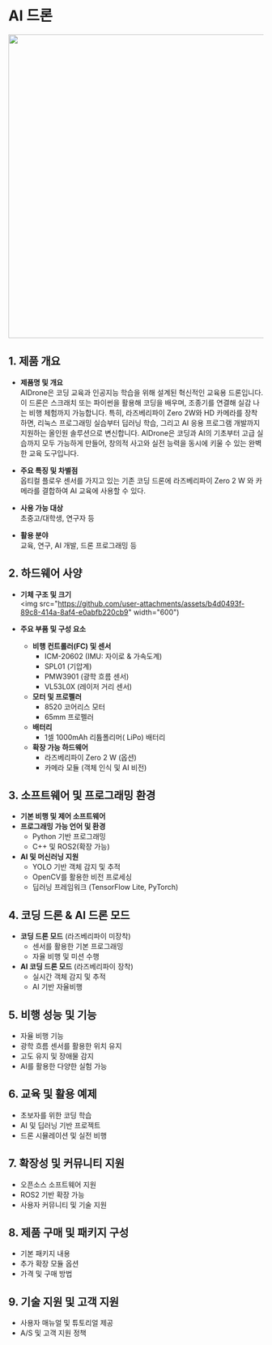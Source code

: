 
# AI 드론 

<img src="https://github.com/user-attachments/assets/b0a4e381-43ac-41de-b836-9239d0c14501" width="600">


## 1. 제품 개요  
- **제품명 및 개요** <br/>
     AIDrone은 코딩 교육과 인공지능 학습을 위해 설계된 혁신적인 교육용 드론입니다.
     이 드론은 스크래치 또는 파이썬을 활용해 코딩을 배우며, 조종기를 연결해 실감 나는 비행 체험까지 가능합니다.
     특히, 라즈베리파이 Zero 2W와 HD 카메라를 장착하면, 리눅스 프로그래밍 실습부터 딥러닝 학습, 그리고 AI 응용 프로그램 개발까지 지원하는 올인원 솔루션으로 변신합니다.
     AIDrone은 코딩과 AI의 기초부터 고급 실습까지 모두 가능하게 만들어, 창의적 사고와 실전 능력을 동시에 키울 수 있는 완벽한 교육 도구입니다.
  
- **주요 특징 및 차별점**  <br/>
     옵티컬 플로우 센서를 가지고 있는 기존 코딩 드론에 라즈베리파이 Zero 2 W 와  카메라를 결합하여 AI 교육에 사용할 수 있다. 
- **사용 가능 대상** <br/>
     초중고/대학생, 연구자 등  
- **활용 분야** <br/>
     교육, 연구, AI 개발, 드론 프로그래밍 등  

## 2. 하드웨어 사양  
- **기체 구조 및 크기** <br/>
     <img src="https://github.com/user-attachments/assets/b4d0493f-89c8-414a-8af4-e0abfb220cb9" width="600")

- **주요 부품 및 구성 요소**  
  - **비행 컨트롤러(FC) 및 센서**  
    - ICM-20602 (IMU: 자이로 & 가속도계)  
    - SPL01 (기압계)  
    - PMW3901 (광학 흐름 센서)  
    - VL53L0X (레이저 거리 센서)  
  - **모터 및 프로펠러**  
    - 8520 코어리스 모터  
    - 65mm 프로펠러  
  - **배터리**  
    - 1셀 1000mAh 리튬폴리머( LiPo) 배터리  
  - **확장 가능 하드웨어**  
    - 라즈베리파이 Zero 2 W (옵션)  
    - 카메라 모듈 (객체 인식 및 AI 비전)  

## 3. 소프트웨어 및 프로그래밍 환경  
- **기본 비행 및 제어 소프트웨어**  
- **프로그래밍 가능 언어 및 환경**  
  - Python 기반 프로그래밍  
  - C++ 및 ROS2(확장 가능)  
- **AI 및 머신러닝 지원**  
  - YOLO 기반 객체 감지 및 추적  
  - OpenCV를 활용한 비전 프로세싱  
  - 딥러닝 프레임워크 (TensorFlow Lite, PyTorch)  

## 4. 코딩 드론 & AI 드론 모드  
- **코딩 드론 모드** (라즈베리파이 미장착)  
  - 센서를 활용한 기본 프로그래밍  
  - 자율 비행 및 미션 수행  
- **AI 코딩 드론 모드** (라즈베리파이 장착)  
  - 실시간 객체 감지 및 추적  
  - AI 기반 자율비행  

## 5. 비행 성능 및 기능  
- 자율 비행 기능  
- 광학 흐름 센서를 활용한 위치 유지  
- 고도 유지 및 장애물 감지  
- AI를 활용한 다양한 실험 가능  

## 6. 교육 및 활용 예제  
- 초보자를 위한 코딩 학습  
- AI 및 딥러닝 기반 프로젝트  
- 드론 시뮬레이션 및 실전 비행  

## 7. 확장성 및 커뮤니티 지원  
- 오픈소스 소프트웨어 지원  
- ROS2 기반 확장 가능  
- 사용자 커뮤니티 및 기술 지원  

## 8. 제품 구매 및 패키지 구성  
- 기본 패키지 내용  
- 추가 확장 모듈 옵션  
- 가격 및 구매 방법  

## 9. 기술 지원 및 고객 지원  
- 사용자 매뉴얼 및 튜토리얼 제공  
- A/S 및 고객 지원 정책  
